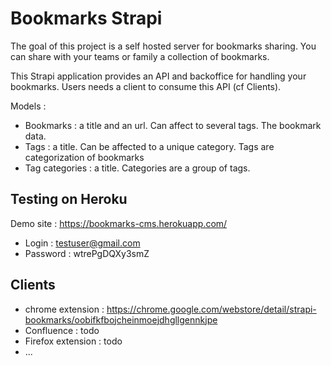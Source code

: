 # Bookmarks Strapi

The goal of this project is a self hosted server for bookmarks sharing. You can share with your teams or family a collection of bookmarks.

This Strapi application provides an API and backoffice for handling your bookmarks. Users needs a client to consume this API (cf Clients).

Models :

- Bookmarks : a title and an url. Can affect to several tags. The bookmark data.
- Tags : a title. Can be affected to a unique category. Tags are categorization of bookmarks
- Tag categories : a title. Categories are a group of tags.

## Testing on Heroku

Demo site : https://bookmarks-cms.herokuapp.com/

- Login : testuser@gmail.com
- Password : wtrePgDQXy3smZ

## Clients

- chrome extension : https://chrome.google.com/webstore/detail/strapi-bookmarks/oobifkfbojcheinmoejdhgllgennkjpe
- Confluence : todo
- Firefox extension : todo
- ...
